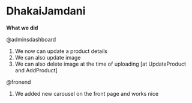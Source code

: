 # DhakaiJamdani

**What we did**

@adminsdashboard
  1. We now can update a product details
  2. We can also update image
  3. We can also delete image at the time of uploading [at UpdateProduct and AddProduct]

@fronend
  1. We added new carousel on the front page and works nice
